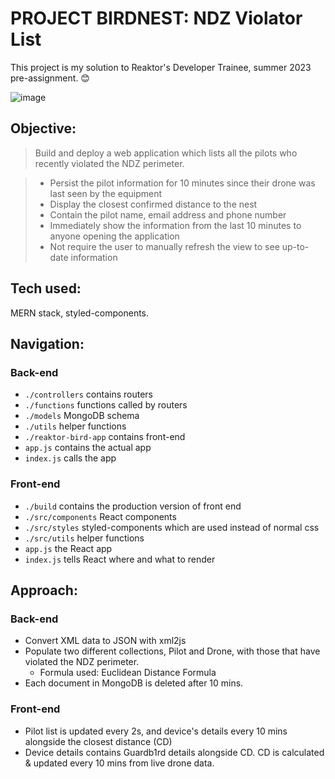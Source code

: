 # PROJECT BIRDNEST: NDZ Violator List

This project is my solution to Reaktor's Developer Trainee, summer 2023 pre-assignment. :blush:

![image](https://gyazo.com/5a1428a8078b0db1b808ce0db18e28c4.png)

## Objective:

> Build and deploy a web application which lists all the pilots who recently violated the NDZ perimeter.

> - Persist the pilot information for 10 minutes since their drone was last seen by the equipment
> - Display the closest confirmed distance to the nest
> - Contain the pilot name, email address and phone number
> - Immediately show the information from the last 10 minutes to anyone opening the application
> - Not require the user to manually refresh the view to see up-to-date information

## Tech used:
MERN stack, styled-components.

## Navigation:
### Back-end
- `./controllers` contains routers
- `./functions` functions called by routers
- `./models` MongoDB schema
- `./utils` helper functions
- `./reaktor-bird-app` contains front-end
- `app.js` contains the actual app
- `index.js` calls the app

### Front-end
- `./build` contains the production version of front end
- `./src/components` React components
- `./src/styles` styled-components which are used instead of normal css
- `./src/utils` helper functions
- `app.js` the React app
- `index.js` tells React where and what to render

## Approach:
### Back-end
- Convert XML data to JSON with xml2js
- Populate two different collections, Pilot and Drone, with those that have violated the NDZ perimeter.
    - Formula used: Euclidean Distance Formula
- Each document in MongoDB is deleted after 10 mins.

### Front-end
- Pilot list is updated every 2s, and device's details every 10 mins alongside the closest distance (CD)
- Device details contains Guardb1rd details alongside CD. CD is calculated & updated every 10 mins from live drone data.
